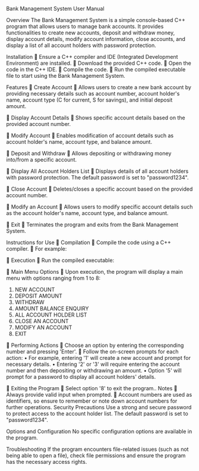 
Bank Management System User Manual

Overview
The Bank Management System is a simple console-based C++ program that allows users to manage bank accounts. It provides functionalities to create new accounts, deposit and withdraw money, display account details, modify account information, close accounts, and display a list of all account holders with password protection.

Installation
	Ensure a C++ compiler and IDE (Integrated Development Environment) are installed.
	Download the provided C++ code.
	Open the code in the C++ IDE.
	Compile the code.
	Run the compiled executable file to start using the Bank Management System.

Features
	Create Account
	Allows users to create a new bank account by providing necessary details such as account number, account holder's name, account type (C for current, S for savings), and initial deposit amount.

	Display Account Details
	Shows specific account details based on the provided account number.

	Modify Account
	Enables modification of account details such as account holder's name, account type, and balance amount.

	Deposit and Withdraw
	Allows depositing or withdrawing money into/from a specific account.

	Display All Account Holders List
	Displays details of all account holders with password protection. The default password is set to "password1234".

	Close Account
	Deletes/closes a specific account based on the provided account number.

	Modify an Account
	Allows users to modify specific account details such as the account holder's name, account type, and balance amount.

	Exit
	Terminates the program and exits from the Bank Management System.

Instructions for Use
	Compilation
	Compile the code using a C++ compiler.
	For example: 

	Execution
	Run the compiled executable:

	Main Menu Options
	Upon execution, the program will display a main menu with options ranging from 1 to 8:
1.	NEW ACCOUNT
2.	DEPOSIT AMOUNT
3.	WITHDRAW 
4.	AMOUNT BALANCE ENQUIRY
5.	ALL ACCOUNT HOLDER LIST
6.	CLOSE AN ACCOUNT
7.	MODIFY AN ACCOUNT
8.	EXIT

	Performing Actions
	Choose an option by entering the corresponding number and pressing 'Enter'.
	Follow the on-screen prompts for each action:
•	For example, entering '1' will create a new account and prompt for necessary details.
•	Entering '2' or '3' will require entering the account number and then depositing or withdrawing an amount.
•	Option '5' will prompt for a password to display all account holders' details.

	Exiting the Program
	Select option '8' to exit the program..
Notes
	Always provide valid input when prompted.
	Account numbers are used as identifiers, so ensure to remember or note down account numbers for further operations.
Security Precautions
Use a strong and secure password to protect access to the account holder list. The default password is set to "password1234".

Options and Configuration
No specific configuration options are available in the program.

Troubleshooting
If the program encounters file-related issues (such as not being able to open a file), check file permissions and ensure the program has the necessary access rights.

